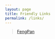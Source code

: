 ```yaml
---
layout: page
title: Friendly Links
permalink: /links/
---
```


> [FengPan](http://www.fengpanhome.com/)  
> 